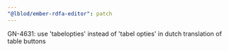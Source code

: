 ```yaml
---
"@lblod/ember-rdfa-editor": patch
---
```


GN-4631: use 'tabelopties' instead of 'tabel opties' in dutch translation of table buttons
